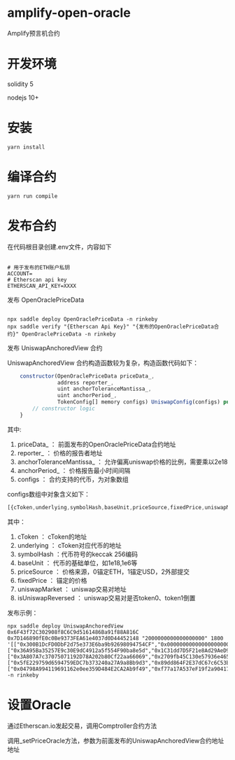 # amplify-open-oracle
Amplify预言机合约


# 开发环境
solidity 5

nodejs 10+

# 安装
```
yarn install
```

# 编译合约
```
yarn run compile
```

# 发布合约

在代码根目录创建.env文件，内容如下

 ```shell

# 用于发布的ETH账户私钥
ACCOUNT=
# Etherscan api key
ETHERSCAN_API_KEY=XXXX

 ```

 发布 OpenOraclePriceData 

 ```shell

npx saddle deploy OpenOraclePriceData -n rinkeby
npx saddle verify "{Etherscan Api Key}" "{发布的OpenOraclePriceData合约}" OpenOraclePriceData -n rinkeby

```

发布 UniswapAnchoredView 合约

UniswapAnchoredView 合约构造函数较为复杂，构造函数代码如下：

```js
    constructor(OpenOraclePriceData priceData_,
                address reporter_,
                uint anchorToleranceMantissa_,
                uint anchorPeriod_,
                TokenConfig[] memory configs) UniswapConfig(configs) public {
        // constructor logic
    }
```

其中:

1.  priceData_ ： 前面发布的OpenOraclePriceData合约地址
2.  reporter_ ： 价格的报告者地址
3.  anchorToleranceMantissa_ ： 允许偏离uniswap价格的比例，需要乘以2e18
4.  anchorPeriod_ ： 价格报告最小时间间隔
5.  configs ： 合约支持的代币，为对象数组


configs数组中对象含义如下：
```js
[{cToken,underlying,symbolHash,baseUnit,priceSource,fixedPrice,uniswapMarket,isUniswapReversed}]
```
其中：
1.  cToken ： cToken的地址
2.  underlying ： cToken对应代币的地址
3.  symbolHash ：代币符号的keccak 256编码
4.  baseUnit ： 代币的基础单位，如1e18,1e6等
5.  priceSource ： 价格来源，0锚定ETH，1锚定USD，2外部提交
6.  fixedPrice ： 锚定的价格
7.  uniswapMarket ： uniswap交易对地址
8.  isUniswapReversed ： uniswap交易对是否token0、token1倒置

发布示例：

```shell
npx saddle deploy UniswapAnchoredView 0x6F43f72C302908f8C6C9d5161486Ba91f88A816C 0x7D146890fE0c0Be9373FEA61e4037d0D44452148 "2000000000000000000" 1800 '[["0x300B1DcFD0DbF2d75e373E6ba9b92698094754CF","0x0000000000000000000000000000000000000000","0xaaaebeba3810b1e6b70781f14b2d72c1cb89c0b2b320c43bb67ff79f562f5ff4","1000000000000000000",2,0,"0xefB21979F4a63CFB55c90359988F70c977Ce7c26",true],["0x36A95Ba35257E9c30E9dC4912a5f554F90ba8e5d","0x1C31dd7D5F21e8Ad29AeD941b1A07cFEb5401C44","0xa5e92f3efb6826155f1f728e162af9d7cda33a574a1153b58f03ea01cc37e568","1000000000000000000",2,0,"0x36c6d02a968f4a027ba0935fe77ea07f79aa350d",false],["0x3A807A7c37075071192D78A202b80Cf22aa66069","0x2709fb45C130e57936e4653AF7260c0E89A74167","0xd6aca1be9729c13d677335161321649cccae6a591554772516700f986f942eaa","1000000000000000000",1,1000000,"0x0000000000000000000000000000000000000000",false],["0x5fE229759d6594759EDC7b373240a27A9a8Bb9d3","0x89dd864F2E37dC67c6C53beD68c72F87083dED20","0x8b1a1d9c2b109e527c9134b25b1a1833b16b6594f92daa9f6d9b7a6024bce9d0","1000000000000000000",1,1000000,"0x0000000000000000000000000000000000000000",false],["0x04798A994119691162e0ee359D484E2CA2Ab9f49","0xf77a17A537eF19f2a90417E2d095F180De2c93e9","0xe98e2830be1a7e4156d656a7505e65d08c67660dc618072422e9c78053c261e9","1000000000000000000",2,0,"0xefe612fcfe13e90fbeb00799d2d5da13c0e766a7",false]]' -n rinkeby
```

# 设置Oracle

通过Etherscan.io发起交易，调用Comptroller合约方法

调用_setPriceOracle方法，参数为前面发布的UniswapAnchoredView合约地址地址


